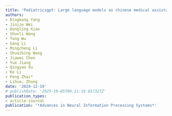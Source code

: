 ```yaml
---
title: 'Pediatricsgpt: Large language models as chinese medical assistants for pediatric applications'
authors:
- Dingkang Yang
- Jinjie Wei
- Dongling Xiao
- Shunli Wang
- Tong Wu
- Gang Li
- Mingcheng Li
- Shuaibing Wang
- Jiawei Chen
- Yue Jiang
- Qingyao Xu 
- Ke Li
- Peng Zhai*
- Lihua, Zhang
date: '2024-12-19'
# publishDate: '2025-10-05T09:11:19.657327Z'
publication_types:
- article-journal
publication: '*Advances in Neural Information Processing Systems*'
---
```

